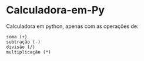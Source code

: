# Calculadora-em-Py
Calculadora em python, apenas com as operações de:
```
soma (+)
subtração (-)
divisão (/)
multiplicação (*)
```
